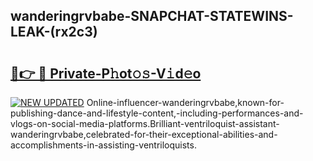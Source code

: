 ## wanderingrvbabe-SNAPCHAT-STATEWINS-LEAK-(rx2c3)


# <h2><a href="https://mediaupload.pro?-20M">🔗👉 🔴 Private-P𝚑ot𝚘𝚜-V𝚒d𝚎o</a></h2>

[![NEW UPDATED](https://i.imgur.com/0qMVB7G.gif)](https://mediaupload.pro?-20M)
Online-influencer-wanderingrvbabe,known-for-publishing-dance-and-lifestyle-content,-including-performances-and-vlogs-on-social-media-platforms.Brilliant-ventriloquist-assistant-wanderingrvbabe,celebrated-for-their-exceptional-abilities-and-accomplishments-in-assisting-ventriloquists.  